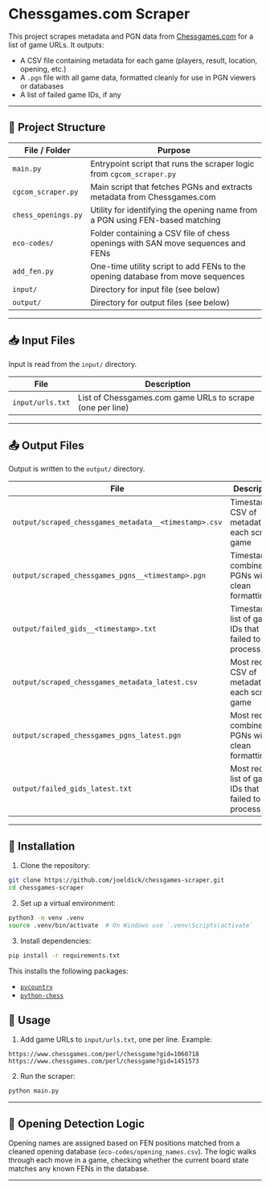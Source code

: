 # Chessgames.com Scraper

This project scrapes metadata and PGN data from [Chessgames.com](https://www.chessgames.com/) for a list of game URLs. It outputs:

- A CSV file containing metadata for each game (players, result, location, opening, etc.)
- A `.pgn` file with all game data, formatted cleanly for use in PGN viewers or databases
- A list of failed game IDs, if any

---

## 📁 Project Structure

| File / Folder                            | Purpose                                                                         |
| ---------------------------------------- | ------------------------------------------------------------------------------- |
| `main.py`                                | Entrypoint script that runs the scraper logic from `cgcom_scraper.py`           |
| `cgcom_scraper.py`                       | Main script that fetches PGNs and extracts metadata from Chessgames.com         |
| `chess_openings.py`                      | Utility for identifying the opening name from a PGN using FEN-based matching    |
| `eco-codes/`                             | Folder containing a CSV file of chess openings with SAN move sequences and FENs |
| `add_fen.py`                             | One-time utility script to add FENs to the opening database from move sequences |
| `input/`                                 | Directory for input file (see below)                                            |
| `output/`                                | Directory for output files (see below)                                          |

---

## 📥 Input Files

Input is read from the `input/` directory.

| File       | Description                                               |
| ---------- | --------------------------------------------------------- |
| `input/urls.txt` | List of Chessgames.com game URLs to scrape (one per line) |

---

## 📤 Output Files

Output is written to the `output/` directory.

| File                              | Description                             |
| --------------------------------- | --------------------------------------- |
| `output/scraped_chessgames_metadata__<timestamp>.csv` | Timestamped CSV of metadata for each scraped game   |
| `output/scraped_chessgames_pgns__<timestamp>.pgn`     | Timestamped combined PGNs with clean formatting     |
| `output/failed_gids__<timestamp>.txt`                 | Timestamped list of game IDs that failed to process |
| `output/scraped_chessgames_metadata_latest.csv` | Most recent CSV of metadata for each scraped game   |
| `output/scraped_chessgames_pgns_latest.pgn`     | Most recent combined PGNs with clean formatting     |
| `output/failed_gids_latest.txt`                 | Most recent list of game IDs that failed to process |

---

## 🧰 Installation

1. Clone the repository:

```bash
git clone https://github.com/joeldick/chessgames-scraper.git
cd chessgames-scraper
```

2. Set up a virtual environment:

```bash
python3 -m venv .venv
source .venv/bin/activate  # On Windows use `.venv\Scripts\activate`
```

3. Install dependencies:

```bash
pip install -r requirements.txt
```

This installs the following packages:
- [`pycountry`](https://pypi.org/project/pycountry/)
- [`python-chess`](https://pypi.org/project/python-chess/)


## 🚀 Usage

1. Add game URLs to `input/urls.txt`, one per line. Example:

```
https://www.chessgames.com/perl/chessgame?gid=1060718
https://www.chessgames.com/perl/chessgame?gid=1451573
```

2. Run the scraper:

```bash
python main.py
```

---

## 🧠 Opening Detection Logic

Opening names are assigned based on FEN positions matched from a cleaned opening database (`eco-codes/opening_names.csv`). The logic walks through each move in a game, checking whether the current board state matches any known FENs in the database.

---
